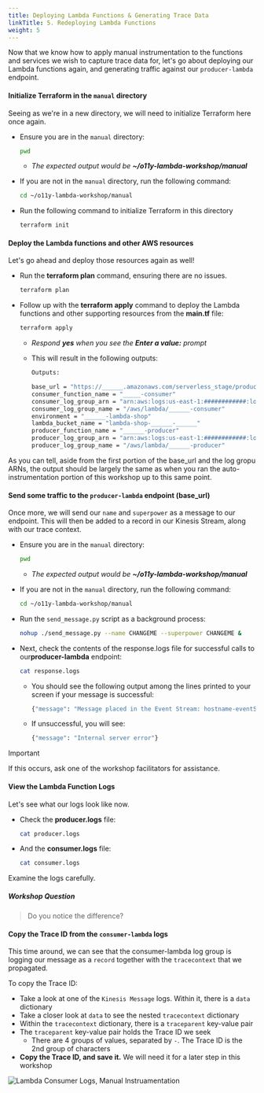 ```yaml
---
title: Deploying Lambda Functions & Generating Trace Data
linkTitle: 5. Redeploying Lambda Functions
weight: 5
---
```


Now that we know how to apply manual instrumentation to the functions and services we wish to capture trace data for, let's go about deploying our Lambda functions again, and generating traffic against our `producer-lambda` endpoint.

#### Initialize Terraform in the `manual` directory

Seeing as we're in a new directory, we will need to initialize Terraform here once again.

- Ensure you are in the `manual` directory:

  ```bash
  pwd
  ```

  - _The expected output would be **~/o11y-lambda-workshop/manual**_

- If you are not in the `manual` directory, run the following command:

  ```bash
  cd ~/o11y-lambda-workshop/manual
  ```

- Run the following command to initialize Terraform in this directory

  ```bash
  terraform init
  ```

#### Deploy the Lambda functions and other AWS resources

Let's go ahead and deploy those resources again as well!

- Run the **terraform plan** command, ensuring there are no issues.
  ```bash
  terraform plan
  ```
  
- Follow up with the **terraform apply** command to deploy the Lambda functions and other supporting resources from the **main.tf** file:
  ```bash
  terraform apply
  ```
  - _Respond **yes** when you see the **Enter a value:** prompt_

  - This will result in the following outputs:
    ```bash
    Outputs:

    base_url = "https://______.amazonaws.com/serverless_stage/producer"
    consumer_function_name = "_____-consumer"
    consumer_log_group_arn = "arn:aws:logs:us-east-1:############:log-group:/aws/lambda/______-consumer"
    consumer_log_group_name = "/aws/lambda/______-consumer"
    environment = "______-lambda-shop"
    lambda_bucket_name = "lambda-shop-______-______"
    producer_function_name = "______-producer"
    producer_log_group_arn = "arn:aws:logs:us-east-1:############:log-group:/aws/lambda/______-producer"
    producer_log_group_name = "/aws/lambda/______-producer"
    ```

As you can tell, aside from the first portion of the base_url and the log gropu ARNs, the output should be largely the same as when you ran the auto-instrumentation portion of this workshop up to this same point.

#### Send some traffic to the `producer-lambda` endpoint (base_url)

Once more, we will send our `name` and `superpower` as a message to our endpoint. This will then be added to a record in our Kinesis Stream, along with our trace context.

- Ensure you are in the `manual` directory:

  ```bash
  pwd
  ```

  - _The expected output would be **~/o11y-lambda-workshop/manual**_

- If you are not in the `manual` directory, run the following command:

  ```bash
  cd ~/o11y-lambda-workshop/manual
  ```

- Run the `send_message.py` script as a background process:

  ```bash
  nohup ./send_message.py --name CHANGEME --superpower CHANGEME &
  ```

- Next, check the contents of the response.logs file for successful calls to our**producer-lambda** endpoint:
  ```bash
  cat response.logs
  ```
  - You should see the following output among the lines printed to your screen if your message is successful:

    ```bash
    {"message": "Message placed in the Event Stream: hostname-eventStream"}
    ```

  - If unsuccessful, you will see:

    ```bash
    {"message": "Internal server error"}
    ```

> [!IMPORTANT]
> If this occurs, ask one of the workshop facilitators for assistance.

#### View the Lambda Function Logs

Let's see what our logs look like now.

- Check the **producer.logs** file:
  ```bash
  cat producer.logs
  ```

- And the **consumer.logs** file:
  ```bash
  cat consumer.logs
  ```

Examine the logs carefully.

##### _Workshop Question_

> Do you notice the difference?

#### Copy the Trace ID from the `consumer-lambda` logs

This time around, we can see that the consumer-lambda log group is logging our message as a `record` together with the `tracecontext` that we propagated.

To copy the Trace ID:

- Take a look at one of the `Kinesis Message` logs. Within it, there is a `data` dictionary
- Take a closer look at `data` to see the nested `tracecontext` dictionary
- Within the `tracecontext` dictionary, there is a `traceparent` key-value pair
- The `traceparent` key-value pair holds the Trace ID we seek
  - There are 4 groups of values, separated by `-`. The Trace ID is the 2nd group of characters
- **Copy the Trace ID, and save it.** We will need it for a later step in this workshop

![Lambda Consumer Logs, Manual Instruamentation](../images/08-Manual-ConsumerLogs.png)
